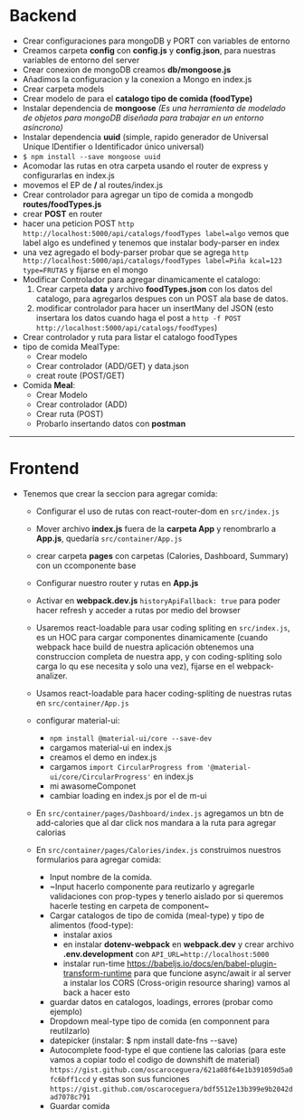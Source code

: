 # Backend

* Crear configuraciones para mongoDB y PORT con variables de entorno
* Creamos carpeta **config** con **config.js** y **config.json**, para nuestras variables de entorno del server
* Crear conexion de mongoDB creamos **db/mongoose.js**
* Añadimos la configuracion y la conexion a Mongo en index.js
* Crear carpeta models
* Crear modelo de para el **catalogo tipo de comida (foodType)**
* Instalar dependencia de **mongoose** *(Es una herramienta de modelado de objetos para mongoDB diseñada para trabajar en un entorno asíncrono)*
* Instalar dependencia **uuid** (simple, rapido generador de Universal Unique IDentifier o Identificador único universal)
* `$ npm install --save mongoose uuid`
* Acomodar las rutas en otra carpeta usando el router de express y configurarlas en index.js
* movemos el EP de **/** al routes/index.js
* Crear controlador para agregar un tipo de comida a mongodb **routes/foodTypes.js**
* crear **POST** en router
* hacer una peticion POST `http http://localhost:5000/api/catalogs/foodTypes label=algo` vemos que label algo es undefined y tenemos que instalar body-parser en index
* una vez agregado el body-parser probar que se agrega `http http://localhost:5000/api/catalogs/foodTypes label=Piña kcal=123 type=FRUTAS` y fijarse en el mongo
* Modificar Controlador para agregar dinamicamente el catalogo:
  1. Crear carpeta **data** y archivo **foodTypes.json** con los datos del catalogo, para agregarlos despues con un POST ala base de datos.
  2. modificar controlador para hacer un insertMany del JSON (esto insertara los datos cuando haga el post a `http -f POST http://localhost:5000/api/catalogs/foodTypes`) 
* Crear controlador y ruta para listar el catalogo foodTypes
* tipo de comida MealType:
  * Crear modelo
  * Crear controlador (ADD/GET) y data.json
  * creat route (POST/GET)
* Comida **Meal**:
  * Crear Modelo
  * Crear controlador (ADD)
  * Crear ruta (POST)
  * Probarlo insertando datos con **postman**

---

# Frontend

* Tenemos que crear la seccion para agregar comida:
  * Configurar el uso de rutas con react-router-dom en `src/index.js`
  * Mover archivo **index.js** fuera de la **carpeta App** y renombrarlo a **App.js**, quedaría `src/container/App.js`
  * crear carpeta **pages** con carpetas (Calories, Dashboard, Summary) con un ccomponente base
  * Configurar nuestro router y rutas en **App.js**
  * Activar en **webpack.dev.js** `historyApiFallback: true` para poder hacer refresh y acceder a rutas por medio del browser

  * Usaremos react-loadable para usar coding spliting en `src/index.js`, es un HOC para cargar componentes dinamicamente (cuando webpack hace build de nuestra aplicación obtenemos una construccion completa de nuestra app, y con coding-spliting solo carga lo qu ese necesita y solo una vez), fijarse en el webpack-analizer.
  * Usamos react-loadable para hacer coding-spliting de nuestras rutas en `src/container/App.js`
  * configurar material-ui:
    * `npm install @material-ui/core --save-dev`
    * cargamos material-ui en index.js
    * creamos el demo en index.js
    * cargamos `import CircularProgress from '@material-ui/core/CircularProgress'` en index.js
    * mi awasomeComponet
    * cambiar loading en index.js por el de m-ui
  * En `src/container/pages/Dashboard/index.js` agregamos un btn de add-calories que al dar click nos mandara a la ruta para agregar calorias
  * En `src/container/pages/Calories/index.js` construimos nuestros formularios para agregar comida:
    * Input nombre de la comida.
    * ~Input hacerlo componente para reutizarlo y agregarle validaciones con prop-types y tenerlo aislado por si queremos hacerle testing en carpeta de component~
    * Cargar catalogos de tipo de comida (meal-type) y tipo de alimentos (food-type):
      * instalar axios
      * en instalar **dotenv-webpack** en **webpack.dev** y crear archivo **.env.development** con `API_URL=http://localhost:5000`
      * instalar run-time https://babeljs.io/docs/en/babel-plugin-transform-runtime para que funcione async/await ir al server a instalar los CORS (Cross-origin resource sharing) vamos al back a hacer esto
    * guardar datos en catalogos, loadings, errores (probar como ejemplo)
    * Dropdown meal-type tipo de comida (en componnent para reutilzarlo)
    * datepicker (instalar: $ npm install date-fns --save)
    * Autocomplete food-type el que contiene las calorias (para este vamos a copiar todo el codigo de downshift de material) `https://gist.github.com/oscaroceguera/621a08f64e1b391059d5a0fc6bff1ccd` y estas son sus funciones `https://gist.github.com/oscaroceguera/bdf5512e13b399e9b2042dad7078c791`
    * Guardar comida

